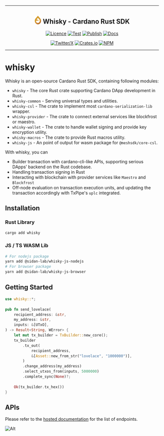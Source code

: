 <div align="center">
  <hr />
    <h2 align="center" style="border-bottom: none"><img style="position: relative; top: 0.25rem;" src="https://raw.githubusercontent.com/sidan-lab/brand_assets/main/whisky.png" alt="Whisky" height="30" /> Whisky - Cardano Rust SDK</h2>

[![Licence](https://img.shields.io/github/license/sidan-lab/whisky)](https://github.com/sidan-lab/whisky/blob/master/LICENSE)
[![Test](https://github.com/sidan-lab/whisky/actions/workflows/rust-build-test.yml/badge.svg)](https://github.com/sidan-lab/whisky/actions/workflows/rust-build-test.yml)
[![Publish](https://github.com/sidan-lab/whisky/actions/workflows/publish-packages.yml/badge.svg)](https://github.com/sidan-lab/whisky/actions/workflows/publish-packages.yml)
[![Docs](https://github.com/sidan-lab/whisky/actions/workflows/static.yml/badge.svg?branch=master)](https://github.com/sidan-lab/whisky/actions/workflows/static.yml)

[![Twitter/X](https://img.shields.io/badge/Follow%20us-@sidan__lab-blue?logo=x&style=for-the-badge)](https://x.com/sidan_lab)
[![Crates.io](https://img.shields.io/crates/v/whisky?style=for-the-badge)](https://crates.io/crates/whisky)
[![NPM](https://img.shields.io/npm/v/%40sidan-lab%2Fwhisky-js-nodejs?style=for-the-badge)](https://www.npmjs.com/package/@sidan-lab/whisky-js-nodejs)

  <hr/>
</div>

# whisky

Whisky is an open-source Cardano Rust SDK, containing following modules:

- `whisky` - The core Rust crate supporting Cardano DApp development in Rust.
- `whisky-common` - Serving universal types and utilities.
- `whisky-csl` - The crate to implement most `cardano-serialization-lib` wrapper.
- `whisky-provider` - The crate to connect external services like blockfrost or maestro.
- `whisky-wallet` - The crate to handle wallet signing and provide key encryption utility.
- `whisky-macros` - The crate to provide Rust macros utility.
- `whisky-js` - An point of output for wasm package for `@meshsdk/core-csl`.

With whisky, you can

- Builder transaction with cardano-cli-like APIs, supporting serious DApps’ backend on the Rust codebase.
- Handling transaction signing in Rust
- Interacting with blockchain with provider services like `Maestro` and `Blockfrost`
- Off-node evaluation on transaction execution units, and updating the transaction accordingly with TxPipe's `uplc` integrated.

## Installation

### Rust Library

```sh
cargo add whisky
```

### JS / TS WASM Lib

```sh
# For nodejs package
yarn add @sidan-lab/whisky-js-nodejs
# For browser package
yarn add @sidan-lab/whisky-js-browser
```

## Getting Started

```rust
use whisky::*;

pub fn send_lovelace(
    recipient_address: &str,
    my_address: &str,
    inputs: &[UTxO],
) -> Result<String, WError> {
    let mut tx_builder = TxBuilder::new_core();
    tx_builder
        .tx_out(
            recipient_address,
            &[Asset::new_from_str("lovelace", "1000000")],
        )
        .change_address(my_address)
        .select_utxos_from(inputs, 5000000)
        .complete_sync(None)?;

    Ok(tx_builder.tx_hex())
}
```

## APIs

Please refer to the [hosted documentation](https://sidan-lab.github.io/whisky/whisky/index.html) for the list of endpoints.

![Alt](https://repobeats.axiom.co/api/embed/2e35716a9dd3250972c06ca2b4c7f1846ef7c51e.svg "Repobeats analytics image")
